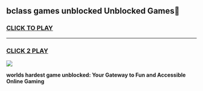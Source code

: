 
## bclass games unblocked Unblocked Games👋
<h3>
<a href="https://premium.freeplayer.one?title=bclass_games_unblocked&ref=16F">CLICK TO PLAY</a></h3>
<hr>

<h3>
<a href="https://premium.freeplayer.one?title=bclass_games_unblocked&ref=16F">CLICK 2 PLAY</a>
  
</h3>

<a href="https://premium.freeplayer.one?title=bclass_games_unblocked&ref=16F/"><img src="https://clearcache.store/games.png"></a>


**worlds hardest game unblocked: Your Gateway to Fun and Accessible Online Gaming**
